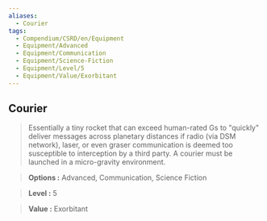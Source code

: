 ```yaml
---
aliases:
  - Courier
tags:
  - Compendium/CSRD/en/Equipment
  - Equipment/Advanced
  - Equipment/Communication
  - Equipment/Science-Fiction
  - Equipment/Level/5
  - Equipment/Value/Exorbitant
---
```

    
      
## Courier      
      
>Essentially a tiny rocket that can exceed human-rated Gs to "quickly" deliver messages across planetary distances if radio (via DSM network), laser, or even graser communication is deemed too susceptible to interception by a third party. A courier must be launched in a micro-gravity environment.      
> **Options :** Advanced, Communication, Science Fiction      
> **Level :** 5      
> **Value :** Exorbitant